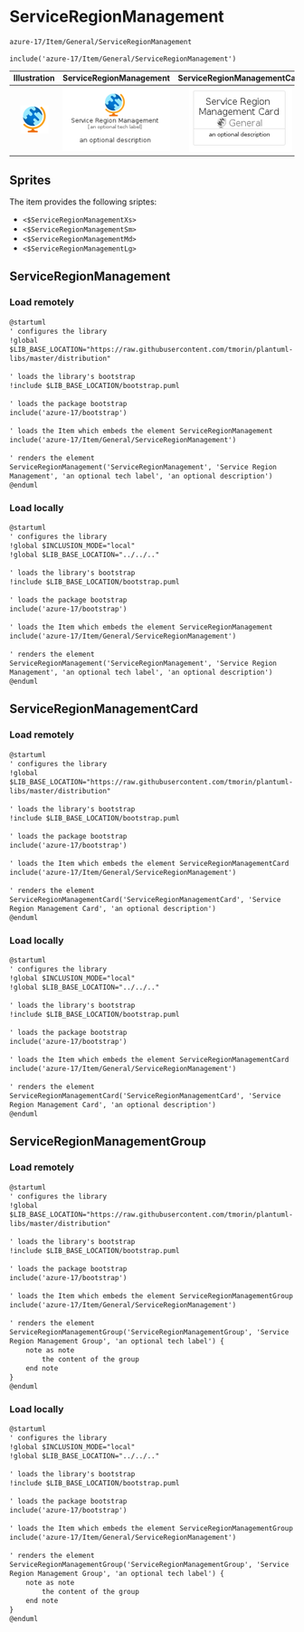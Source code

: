 # ServiceRegionManagement


```text
azure-17/Item/General/ServiceRegionManagement
```

```text
include('azure-17/Item/General/ServiceRegionManagement')
```



| Illustration | ServiceRegionManagement | ServiceRegionManagementCard | ServiceRegionManagementGroup |
| :---: | :---: | :---: | :---: |
| ![illustration for Illustration](../../../azure-17/Item/General/ServiceRegionManagement.png) | ![illustration for ServiceRegionManagement](../../../azure-17/Item/General/ServiceRegionManagement.Local.png) | ![illustration for ServiceRegionManagementCard](../../../azure-17/Item/General/ServiceRegionManagementCard.Local.png) | ![illustration for ServiceRegionManagementGroup](../../../azure-17/Item/General/ServiceRegionManagementGroup.Local.png) |



## Sprites
The item provides the following sriptes:

- `<$ServiceRegionManagementXs>`
- `<$ServiceRegionManagementSm>`
- `<$ServiceRegionManagementMd>`
- `<$ServiceRegionManagementLg>`





## ServiceRegionManagement

### Load remotely
```plantuml
@startuml
' configures the library
!global $LIB_BASE_LOCATION="https://raw.githubusercontent.com/tmorin/plantuml-libs/master/distribution"

' loads the library's bootstrap
!include $LIB_BASE_LOCATION/bootstrap.puml

' loads the package bootstrap
include('azure-17/bootstrap')

' loads the Item which embeds the element ServiceRegionManagement
include('azure-17/Item/General/ServiceRegionManagement')

' renders the element
ServiceRegionManagement('ServiceRegionManagement', 'Service Region Management', 'an optional tech label', 'an optional description')
@enduml
```

### Load locally
```plantuml
@startuml
' configures the library
!global $INCLUSION_MODE="local"
!global $LIB_BASE_LOCATION="../../.."

' loads the library's bootstrap
!include $LIB_BASE_LOCATION/bootstrap.puml

' loads the package bootstrap
include('azure-17/bootstrap')

' loads the Item which embeds the element ServiceRegionManagement
include('azure-17/Item/General/ServiceRegionManagement')

' renders the element
ServiceRegionManagement('ServiceRegionManagement', 'Service Region Management', 'an optional tech label', 'an optional description')
@enduml
```

## ServiceRegionManagementCard

### Load remotely
```plantuml
@startuml
' configures the library
!global $LIB_BASE_LOCATION="https://raw.githubusercontent.com/tmorin/plantuml-libs/master/distribution"

' loads the library's bootstrap
!include $LIB_BASE_LOCATION/bootstrap.puml

' loads the package bootstrap
include('azure-17/bootstrap')

' loads the Item which embeds the element ServiceRegionManagementCard
include('azure-17/Item/General/ServiceRegionManagement')

' renders the element
ServiceRegionManagementCard('ServiceRegionManagementCard', 'Service Region Management Card', 'an optional description')
@enduml
```

### Load locally
```plantuml
@startuml
' configures the library
!global $INCLUSION_MODE="local"
!global $LIB_BASE_LOCATION="../../.."

' loads the library's bootstrap
!include $LIB_BASE_LOCATION/bootstrap.puml

' loads the package bootstrap
include('azure-17/bootstrap')

' loads the Item which embeds the element ServiceRegionManagementCard
include('azure-17/Item/General/ServiceRegionManagement')

' renders the element
ServiceRegionManagementCard('ServiceRegionManagementCard', 'Service Region Management Card', 'an optional description')
@enduml
```

## ServiceRegionManagementGroup

### Load remotely
```plantuml
@startuml
' configures the library
!global $LIB_BASE_LOCATION="https://raw.githubusercontent.com/tmorin/plantuml-libs/master/distribution"

' loads the library's bootstrap
!include $LIB_BASE_LOCATION/bootstrap.puml

' loads the package bootstrap
include('azure-17/bootstrap')

' loads the Item which embeds the element ServiceRegionManagementGroup
include('azure-17/Item/General/ServiceRegionManagement')

' renders the element
ServiceRegionManagementGroup('ServiceRegionManagementGroup', 'Service Region Management Group', 'an optional tech label') {
    note as note
        the content of the group
    end note
}
@enduml
```

### Load locally
```plantuml
@startuml
' configures the library
!global $INCLUSION_MODE="local"
!global $LIB_BASE_LOCATION="../../.."

' loads the library's bootstrap
!include $LIB_BASE_LOCATION/bootstrap.puml

' loads the package bootstrap
include('azure-17/bootstrap')

' loads the Item which embeds the element ServiceRegionManagementGroup
include('azure-17/Item/General/ServiceRegionManagement')

' renders the element
ServiceRegionManagementGroup('ServiceRegionManagementGroup', 'Service Region Management Group', 'an optional tech label') {
    note as note
        the content of the group
    end note
}
@enduml
```

